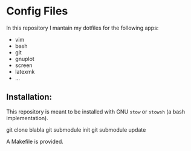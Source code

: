 # Config Files

In this repository I mantain my dotfiles for the following apps:

- vim
- bash
- git
- gnuplot
- screen 
- latexmk
- ...

## Installation:

This repository is meant to be installed with GNU `stow` or `stowsh` (a bash
implementation).

git clone blabla
git submodule init
git submodule update

A Makefile is provided.

